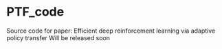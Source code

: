 # PTF_code
Source code for paper: Efficient deep reinforcement learning via adaptive policy transfer
Will be released soon
